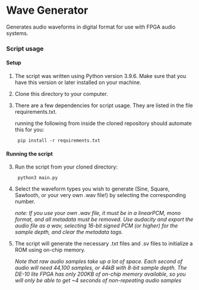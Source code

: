 # Wave Generator
Generates audio waveforms in digital format for use with FPGA audio systems.

### Script usage

#### Setup

1) The script was written using Python version 3.9.6. Make sure that you have this version or later installed on your machine.
2) Clone this directory to your computer.

3) There are a few dependencies for script usage. They are listed in the file requirements.txt.

    running the following from inside the cloned repository should automate this for you:

        pip install -r requirements.txt

  

#### Running the script

3) Run the script from your cloned directory:

        python3 main.py
    
4) Select the waveform types you wish to generate (Sine, Square, Sawtooth, or your very own .wav file!) by selecting the corresponding number.

      _note: If you use your own .wav file, it must be in a linearPCM, mono format, and all metadata must be removed. Use audacity and export the audio file as a wav, selecting 16-bit signed PCM (or higher) for the sample depth, and clear the metadata tags._
        
5) The script will generate the necessary .txt files and .sv files to initialize a ROM using on-chip memory.

      *Note that raw audio samples take up a lot of space. Each second of audio will need 44,100 samples, or 44kB with 8-bit sample depth. The DE-10 lite FPGA has only 200KB of on-chip memory available, so you will only be able to get ~4 seconds of non-repeating audio samples*
